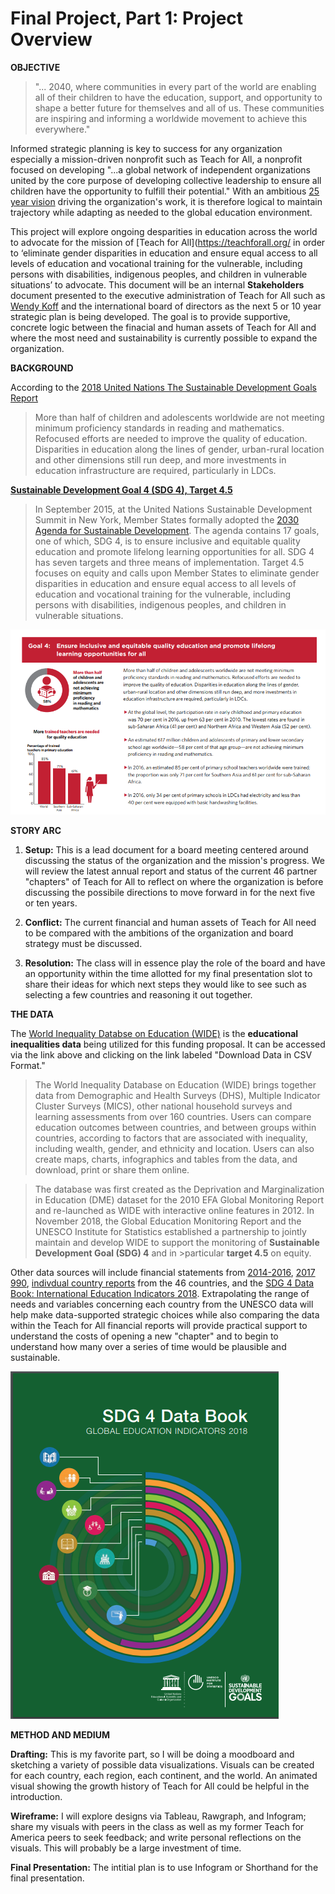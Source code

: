 # Final Project, Part 1: Project Overview

**OBJECTIVE**
>"... 2040, where communities in every part of the world are enabling all of their children to have the education, support, and opportunity to shape a better future for themselves and all of us. These communities are inspiring and informing a worldwide movement to achieve this everywhere."

Informed strategic planning is key to success for any organization especially a mission-driven nonprofit such as Teach for All, a nonprofit focused on developing "...a global network of independent organizations united by the core purpose of developing collective leadership to ensure all children have the opportunity to fulfill their potential." With an ambitious [25 year vision](https://teachforall.org/10-year-report) driving the organization's work, it is therefore logical to maintain trajectory while adapting as needed to the global education environment. 

This project will explore ongoing desparities in education across the world to advocate for the mission of [Teach for All](https://teachforall.org/ in order to ‘eliminate gender disparities in education and ensure equal access to all levels of education and vocational training for the vulnerable, including persons with disabilities, indigenous peoples, and children in vulnerable situations’ to advocate. This document will be an internal **Stakeholders** document presented to the executive administration of Teach for All such as [Wendy Koff](https://teachforall.org/wendy-kopp) and the international board of directors as the next 5 or 10 year strategic plan is being developed.  The goal is to provide supportive, concrete logic between the finacial and human assets of Teach for All and where the most need and sustainability is currently possible to expand the organization.

**BACKGROUND**

According to the [2018 United Nations The Sustainable Development Goals Report](https://unstats.un.org/sdgs/report/2018)
>More than half of children and adolescents worldwide are not meeting minimum proficiency standards in reading and mathematics. Refocused efforts are needed to improve the quality of education. Disparities in education along the lines of gender, urban-rural location and other dimensions still run deep, and more investments in education infrastructure are required, particularly in LDCs.

[**Sustainable Development Goal 4 (SDG 4), Target 4.5**](https://sustainabledevelopment.un.org/sdg4)
>In September 2015, at the United Nations Sustainable Development Summit in New York, Member States formally adopted the [2030 Agenda for Sustainable Development](https://sustainabledevelopment.un.org/post2015/transformingourworld). The agenda contains 17 goals, one of which, SDG 4, is to ensure inclusive and equitable quality education and promote lifelong learning opportunities for all. SDG 4 has seven targets and three means of implementation. Target 4.5 focuses on equity and calls upon Member States to eliminate gender disparities in education and ensure equal access to all levels of education and vocational training for the vulnerable, including persons with disabilities, indigenous peoples, and children in vulnerable situations.

![UN Education, SDG 4](UNEducation.PNG)

**STORY ARC**

1. **Setup:** This is a lead document for a board meeting centered around discussing the status of the organization and the mission's progress. We will review the latest annual report and status of the current 46 partner "chapters" of Teach for All to reflect on where the organization is before discussing the possibile directions to move forward in for the next five or ten years.

2. **Conflict:** The current financial and human assets of Teach for All need to be compared with the ambitions of the organization and board strategy must be discussed.

3. **Resolution:** The class will in essence play the role of the board and have an opportunity within the time allotted for my final presentation slot to share their ideas for which next steps they would like to see such as selecting a few countries and reasoning it out together.

**THE DATA**

The [World Inequality Databse on Education (WIDE)](https://www.education-inequalities.org/about) is the **educational inequalities data** being utilized for this funding proposal. It can be accessed via the link above and clicking on the link labeled "Download Data in CSV Format."
>The World Inequality Database on Education (WIDE) brings together data from Demographic and Health Surveys (DHS), Multiple Indicator Cluster Surveys (MICS), other national household surveys and learning assessments from over 160 countries. Users can compare education outcomes between countries, and between groups within countries, according to factors that are associated with inequality, including wealth, gender, and ethnicity and location. Users can also create maps, charts, infographics and tables from the data, and download, print or share them online.

>The database was first created as the Deprivation and Marginalization in Education (DME) dataset for the 2010 EFA Global Monitoring Report and re-launched as WIDE with interactive online features in 2012. In November 2018, the Global Education Monitoring Report and the UNESCO Institute for Statistics established a partnership to jointly maintain and develop WIDE to support the monitoring of **Sustainable Development Goal (SDG) 4** and in >particular **target 4.5** on equity.

Other data sources will include financial statements from [2014-2016](https://teachforall.org/financials), [2017 990](https://www.guidestar.org/profile/26-2122566),  [indivdual country reports](https://teachforall.org/about#27101) from the 46 countries, and the [SDG 4 Data Book: International Education Indicators 2018](http://uis.unesco.org/en/topic/sustainable-development-goal-4). Extrapolating the range of needs and variables concerning each country from the UNESCO data will help make data-supported strategic choices while also comparing the data within the Teach for All financial reports will provide practical support to understand the costs of opening a new "chapter" and to begin to understand how many over a series of time would be plausible and sustainable.

![SDG 4 Data Book](SDG4DataBook.PNG)

**METHOD AND MEDIUM**

**Drafting:** This is my favorite part, so I will be doing a moodboard and sketching a variety of possible data visualizations. Visuals can be created for each country, each region, each continent, and the world. An animated visual showing the growth history of Teach for All could be helpful in the introduction. 

**Wireframe:** I will explore designs via Tableau, Rawgraph, and Infogram; share my visuals with peers in the class as well as my former Teach for America peers to seek feedback; and write personal reflections on the visuals. This will probably be a large investment of time.

**Final Presentation:** The intitial plan is to use Infogram or Shorthand for the final presentation.

